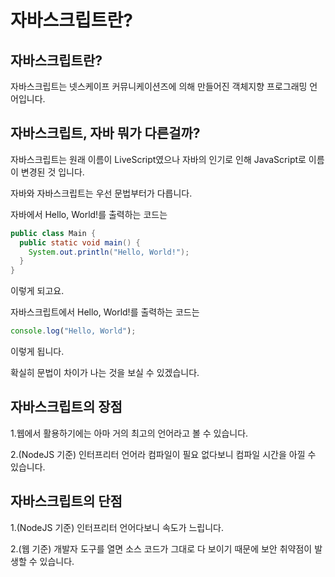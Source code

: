 # 자바스크립트란?
## 자바스크립트란?
자바스크립트는 넷스케이프 커뮤니케이션즈에 의해 만들어진 객체지향 프로그래밍 언어입니다.

## 자바스크립트, 자바 뭐가 다른걸까?
자바스크립트는 원래 이름이 LiveScript였으나 자바의 인기로 인해 JavaScript로 이름이 변경된 것 입니다.

자바와 자바스크립트는 우선 문법부터가 다릅니다.

자바에서 Hello, World!를 출력하는 코드는
```java
public class Main {
  public static void main() {
    System.out.println("Hello, World!");
  }
}
```
이렇게 되고요.

자바스크립트에서 Hello, World!를 출력하는 코드는
```js
console.log("Hello, World");
```
이렇게 됩니다.

확실히 문법이 차이가 나는 것을 보실 수 있겠습니다.

## 자바스크립트의 장점
1.웹에서 활용하기에는 아마 거의 최고의 언어라고 볼 수 있습니다.

2.(NodeJS 기준) 인터프리터 언어라 컴파일이 필요 없다보니 컴파일 시간을 아낄 수 있습니다.

## 자바스크립트의 단점
1.(NodeJS 기준) 인터프리터 언어다보니 속도가 느립니다.

2.(웹 기준) 개발자 도구를 열면 소스 코드가 그대로 다 보이기 때문에 보안 취약점이 발생할 수 있습니다.
